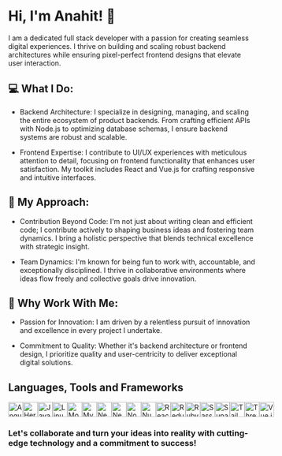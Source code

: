 # Hi, I'm Anahit! 👋

I am a dedicated full stack developer with a passion for creating seamless digital experiences. I thrive on building and scaling robust backend architectures while ensuring pixel-perfect frontend designs that elevate user interaction.

## 💻 What I Do:

- Backend Architecture: I specialize in designing, managing, and scaling the entire ecosystem of product backends. From crafting efficient APIs with Node.js to optimizing database schemas, I ensure backend systems are robust and scalable.

- Frontend Expertise: I contribute to UI/UX experiences with meticulous attention to detail, focusing on frontend functionality that enhances user satisfaction. My toolkit includes React and Vue.js for crafting responsive and intuitive interfaces.

## 🚀 My Approach:

- Contribution Beyond Code: I'm not just about writing clean and efficient code; I contribute actively to shaping business ideas and fostering team dynamics. I bring a holistic perspective that blends technical excellence with strategic insight.

- Team Dynamics: I'm known for being fun to work with, accountable, and exceptionally disciplined. I thrive in collaborative environments where ideas flow freely and collective goals drive innovation.

## 🌟 Why Work With Me:

- Passion for Innovation: I am driven by a relentless pursuit of innovation and excellence in every project I undertake.

- Commitment to Quality: Whether it's backend architecture or frontend design, I prioritize quality and user-centricity to deliver exceptional digital solutions.

## Languages, Tools and Frameworks

<div style="display: flex; justify-content: space-around; align-items: center; width: 100%;"> 
    <!-- Angular -->
<img src="https://angular.io/assets/images/logos/angular/angular.svg" alt="Angular" width="30" height="30"/>
    <!-- Heroku -->
<img src="https://www.herokucdn.com/favicon.ico" alt="Heroku" width="30" height="30"/>
    <!-- JavaScript (JS) -->
<img src="https://upload.wikimedia.org/wikipedia/commons/6/6a/JavaScript-logo.png" alt="JavaScript" width="30" height="30"/>
    <!-- Linux -->
<img src="https://upload.wikimedia.org/wikipedia/commons/3/35/Tux.svg" alt="Linux" width="30" height="30"/>
    <!-- MongoDB -->
<img src="https://webassets.mongodb.com/_com_assets/cms/mongodb_logo1-76twgcu2dm.png" alt="MongoDB" width="30" height="30"/>
    <!-- MySQL -->
<img src="https://upload.wikimedia.org/wikipedia/en/d/dd/MySQL_logo.svg" alt="MySQL" width="30" height="30"/>
    <!-- Nest.js -->
<img src="https://nestjs.com/img/logo_text.svg" alt="Nest.js" width="30" height="30"/>
    <!-- Next.js -->
<img src="https://assets.vercel.com/image/upload/v1538361091/repositories/next-js/next-js-logo.png" alt="Next.js" width="30" height="30"/>
    <!-- Node.js -->
<img src="https://upload.wikimedia.org/wikipedia/commons/d/d9/Node.js_logo.svg" alt="Node.js" width="30" height="30"/>
    <!-- Nuxt.js -->
<img src="https://nuxtjs.org/logos/nuxt-icon.png" alt="Nuxt.js" width="30" height="30"/>
    <!-- React -->
<img src="https://upload.wikimedia.org/wikipedia/commons/a/a7/React-icon.svg" alt="React" width="30" height="30"/>
    <!-- Redux -->
<img src="https://redux.js.org/img/redux.svg" alt="Redux" width="30" height="30"/>
    <!-- Ruby -->
<img src="https://www.ruby-lang.org/images/header-ruby-logo.png" alt="Ruby" width="30" height="30"/>
    <!-- Sass -->
<img src="https://sass-lang.com/assets/img/styleguide/seal-color-aef0354c.png" alt="Sass" width="30" height="30"/>
    <!-- Supabase -->
<img src="https://avatars.githubusercontent.com/u/61245855?s=200&v=4" alt="Supabase" width="30" height="30"/>
    <!-- Tailwind CSS -->
<img src="https://seeklogo.com/images/T/tailwind-css-logo-5AD4175897-seeklogo.com.png" alt="Tailwind CSS" width="30" height="30"/>
    <!-- Three.js -->
<img src="https://threejs.org/files/favicon.ico" alt="Three.js" width="30" height="30"/>
    <!-- Vue.js -->
<img src="https://vuejs.org/images/logo.svg" alt="Vue.js" width="30" height="30"/>
</div>




### Let's collaborate and turn your ideas into reality with cutting-edge technology and a commitment to success!
